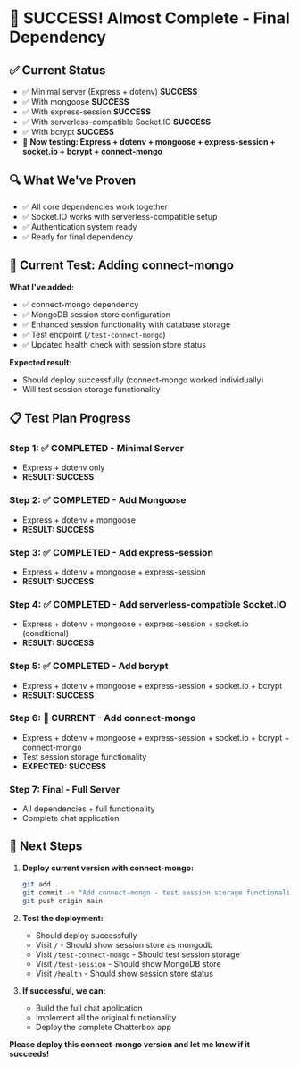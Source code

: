 # 🎉 SUCCESS! Almost Complete - Final Dependency

## ✅ Current Status
- ✅ Minimal server (Express + dotenv) **SUCCESS**
- ✅ With mongoose **SUCCESS**
- ✅ With express-session **SUCCESS**
- ✅ With serverless-compatible Socket.IO **SUCCESS**
- ✅ With bcrypt **SUCCESS**
- 🔄 **Now testing: Express + dotenv + mongoose + express-session + socket.io + bcrypt + connect-mongo**

## 🔍 What We've Proven
- ✅ All core dependencies work together
- ✅ Socket.IO works with serverless-compatible setup
- ✅ Authentication system ready
- ✅ Ready for final dependency

## 🚀 Current Test: Adding connect-mongo

**What I've added:**
- ✅ connect-mongo dependency
- ✅ MongoDB session store configuration
- ✅ Enhanced session functionality with database storage
- ✅ Test endpoint (`/test-connect-mongo`)
- ✅ Updated health check with session store status

**Expected result:**
- Should deploy successfully (connect-mongo worked individually)
- Will test session storage functionality

## 📋 Test Plan Progress

### Step 1: ✅ COMPLETED - Minimal Server
- Express + dotenv only
- **RESULT: SUCCESS**

### Step 2: ✅ COMPLETED - Add Mongoose
- Express + dotenv + mongoose
- **RESULT: SUCCESS**

### Step 3: ✅ COMPLETED - Add express-session
- Express + dotenv + mongoose + express-session
- **RESULT: SUCCESS**

### Step 4: ✅ COMPLETED - Add serverless-compatible Socket.IO
- Express + dotenv + mongoose + express-session + socket.io (conditional)
- **RESULT: SUCCESS**

### Step 5: ✅ COMPLETED - Add bcrypt
- Express + dotenv + mongoose + express-session + socket.io + bcrypt
- **RESULT: SUCCESS**

### Step 6: 🔄 CURRENT - Add connect-mongo
- Express + dotenv + mongoose + express-session + socket.io + bcrypt + connect-mongo
- Test session storage functionality
- **EXPECTED: SUCCESS**

### Step 7: Final - Full Server
- All dependencies + full functionality
- Complete chat application

## 🎯 Next Steps

1. **Deploy current version with connect-mongo:**
   ```bash
   git add .
   git commit -m "Add connect-mongo - test session storage functionality"
   git push origin main
   ```

2. **Test the deployment:**
   - Should deploy successfully
   - Visit `/` - Should show session store as mongodb
   - Visit `/test-connect-mongo` - Should test session storage
   - Visit `/test-session` - Should show MongoDB store
   - Visit `/health` - Should show session store status

3. **If successful, we can:**
   - Build the full chat application
   - Implement all the original functionality
   - Deploy the complete Chatterbox app

**Please deploy this connect-mongo version and let me know if it succeeds!**
